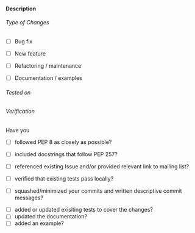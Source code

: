<!--
Thank you for submitting a PR to lmfit!

To ease the process of reviewing your PR, do make sure to complete the following boxes.
-->

#### Description
<!--- Describe your changes in detail: why is it required, what problem does it solve? -->
<!--- If it fixes an open issue, please link to the issue here. -->
<!--- If applicable, please provide the URL to the discussion on the mailing list. -->


###### Type of Changes
<!--- What type of changes does your code introduce? Put an `x` in all the boxes that apply: -->
- [ ] Bug fix
- [ ] New feature
- [ ] Refactoring / maintenance
- [ ] Documentation / examples


###### Tested on
<!-- Generate version information with this command in the Python shell and copy the output here:
import sys, lmfit, numpy, scipy, asteval, uncertainties, six
print('Python: {}\n\nlmfit: {}, scipy: {}, numpy: {}, asteval: {}, uncertainties: {}, six: {}'\
      .format(sys.version, lmfit.__version__, scipy.__version__, numpy.__version__, \
      asteval.__version__, uncertainties.__version__, six.__version__))
-->


###### Verification <!-- (delete not applicable items) -->
Have you
<!--- Put an `x` in all the boxes that apply OR describe why you think this is unnecessary. -->
- [ ] followed PEP 8 as closely as possible?
<!-- Please use your favorite linter (e.g., pycodestyle/flake8/pylint) to check your code. -->
- [ ] included docstrings that follow PEP 257?
<!-- Please use your favorite linter (e.g., pydocstyle) to check your docstrings. -->
- [ ] referenced existing Issue and/or provided relevant link to mailing list?
<!-- Please don't open a new Issue if you are submitting a pull request. -->
- [ ] verified that existing tests pass locally?
<!-- Please run the test-suite locally with pytest and make sure it passes. -->
- [ ] squashed/minimized your commits and written descriptive commit messages?
<!-- We value a clean history with useful commit messages. Ideally, you will take care of this
         before submitting a PR; otherwise you'll be asked to do so before merging. -->
- [ ] added or updated exisiting tests to cover the changes?
- [ ] updated the documentation?
- [ ] added an example?
